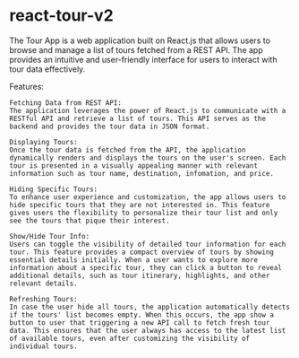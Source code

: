# react-tour-v2

The Tour App is a web application built on React.js that allows users to browse and manage a list of tours fetched from a REST API. The app provides an intuitive and user-friendly interface for users to interact with tour data effectively.

Features:

    Fetching Data from REST API:
    The application leverages the power of React.js to communicate with a RESTful API and retrieve a list of tours. This API serves as the backend and provides the tour data in JSON format.

    Displaying Tours:
    Once the tour data is fetched from the API, the application dynamically renders and displays the tours on the user's screen. Each tour is presented in a visually appealing manner with relevant information such as tour name, destination, infomation, and price.

    Hiding Specific Tours:
    To enhance user experience and customization, the app allows users to hide specific tours that they are not interested in. This feature gives users the flexibility to personalize their tour list and only see the tours that pique their interest.

    Show/Hide Tour Info:
    Users can toggle the visibility of detailed tour information for each tour. This feature provides a compact overview of tours by showing essential details initially. When a user wants to explore more information about a specific tour, they can click a button to reveal additional details, such as tour itinerary, highlights, and other relevant details.

    Refreshing Tours:
    In case the user hide all tours, the application automatically detects if the tours' list becomes empty. When this occurs, the app show a button to user that triggering a new API call to fetch fresh tour data. This ensures that the user always has access to the latest list of available tours, even after customizing the visibility of individual tours.
